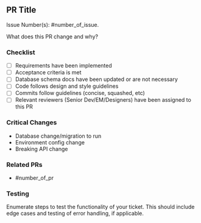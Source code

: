 ## PR Title

Issue Number(s): #number_of_issue.

What does this PR change and why?

### Checklist

- [ ] Requirements have been implemented
- [ ] Acceptance criteria is met
- [ ] Database schema docs have been updated or are not necessary
- [ ] Code follows design and style guidelines
- [ ] Commits follow guidelines (concise, squashed, etc)
- [ ] Relevant reviewers (Senior Dev/EM/Designers) have been assigned to this PR

### Critical Changes

- Database change/migration to run
- Environment config change
- Breaking API change

### Related PRs

- #number_of_pr

### Testing

Enumerate steps to test the functionality of your ticket. This should include edge cases and testing of error handling, if applicable.
